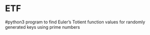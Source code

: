 # ETF
#python3 program to find Euler’s Totient function values for randomly generated keys using prime numbers
